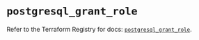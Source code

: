 # `postgresql_grant_role`

Refer to the Terraform Registry for docs: [`postgresql_grant_role`](https://registry.terraform.io/providers/cyrilgdn/postgresql/1.21.0/docs/resources/grant_role).
